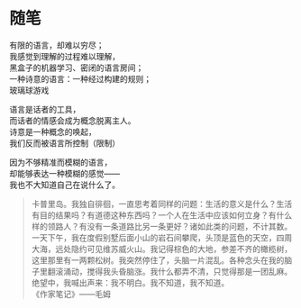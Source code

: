 # 随笔

有限的语言，却难以穷尽；  
我感觉到理解的过程难以理解，  
黑盒子的机器学习、密闭的语言房间；  
一种诗意的语言：一种经过构建的规则；  
玻璃球游戏

语言是话者的工具，  
而话者的情感会成为概念脱离主人。  
诗意是一种概念的唤起，  
我们反而被语言所控制（限制）  

因为不够精准而模糊的语言，  
却能够表达一种模糊的感觉——  
我也不大知道自己在说什么了。

> 卡普里岛。我独自徘徊，一直思考着同样的问题：生活的意义是什么？生活有目的结果吗？有道德这种东西吗？一个人在生活中应该如何立身？有什么样的领路人？有没有一条道路比另一条更好？诸如此类的问题，不计其数。一天下午，我在度假别墅后面小山的岩石间攀爬，头顶是蓝色的天空，四周大海，远处隐约可见维苏威火山。我记得棕色的大地，参差不齐的橄榄树，这里那里有一两颗松树。我突然停住了，头脑一片混乱。各种念头在我的脑子里翻滚涌动，搅得我头昏脑涨。我什么都弄不清，只觉得那是一团乱麻。绝望中，我喊出声来：我不明白。我不知道，我不知道。  
> 《作家笔记》——毛姆
